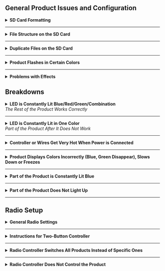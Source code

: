 ## General Product Issues and Configuration

<details>
<summary><strong>SD Card Formatting</strong></summary>

[Video instructions on formatting memory cards](https://www.youtube.com/watch?v=M70LqYyvp_A)

Formatting settings: FAT32 file system.

Copy all files for the controller from our cloud drive. The link is usually provided together with instructions for creating new effects in Madrix. Contact ETEREshop managers if you do not have a link. You can also use your backup copy.

</details>

---

<details>
<summary><strong>File Structure on the SD Card</strong></summary>

- The SD card must contain a configuration file (`config.txt`) and effect files.
- During activation, the controller creates a `protect.txt` file. Using an activator, a `key.txt` file is generated and placed on the SD card. After successful activation, these files are deleted.
- The effect list is also stored on the SD card. Effect files must follow this naming template:

Where `number` is a digit from 0 to 255. An optional name can follow to highlight the effect.

**Examples:**
- `S1.txt`
- `S16_logo.txt`
- `S21.txt`
- `S50_animated_text.txt`

- Numbering does not need to be sequential.
- You can create folders and store other files — the controller will ignore them.

**For clients:**

1. `config.txt` — product configuration file.  
2. Effect files: format `S<number>.txt`. Examples: `S1.txt`, `S2.txt`, `S5.txt`, `S70.txt`. Numbering does not have to be sequential. You may optionally add a name: `S12_logo.txt`, `S4_text.txt`.  
3. You can create folders and add other files — they will not be recognized by the controller.

</details>

---

<details>
<summary><strong>Duplicate Files on the SD Card</strong></summary>

- File corruption may occur due to improper card ejection. Always fully power down the controller (disconnect batteries) before removing the card.
- If issues occur, reformat the SD card (see section above).

**Safe SD card handling instructions:**

1. Turn off the product.  
2. Disconnect power from the controller (e.g., remove batteries).  
3. Remove the SD card.  
4. Save or copy necessary files.  
5. Reinsert the SD card and only then turn the product back on.

</details>

---

<details>
<summary><strong>Product Flashes in Certain Colors</strong></summary>

#### 🔴 Red Flashing

- Issue with the SD card: missing, improperly inserted, or faulty.
- Ensure the card is fully inserted.
- Check the SD card for errors using a USB adapter or card slot. If the computer detects the card but can't open it — format it.
- If the computer doesn't detect it — replace the card.
- If the issue persists, the controller’s SD slot may be damaged. Repair or replacement is required.

#### 🔴🔵 Red and Blue Flashing

- Problem with the activation file.
- Activation failed — possibly due to a wrong or corrupted `key.txt` file.
- Solution: send us the `protect.txt` file from the SD card and we’ll provide a valid key.

#### 🔴🟡 Red and Yellow Flashing

- The controller cannot find the `config.txt` file.
- Ensure the `config.txt` file is present on the SD card.
- If it exists, check the SD card for errors (see red flashing issue above).

#### 🔴🟢 Red and Green Flashing

- The controller cannot recognize DMX settings — most likely the `channels.txt` file is missing.
- Create the file and specify the required channel numbers.

</details>

---

<details>
<summary><strong> Problems with Effects</strong></summary>

#### 🟥 Effect Freezes / Random LEDs Light Up

- The wrong driver was used for recording.
- The system may have another driver version (e.g., `npcap`) installed.
- The recorder software is not compatible with `npcap`. Uninstall it and install `WinPcap`.
- You can check installed drivers via your system’s apps list.

#### ⚠️ Effect Only Works on Part of Product

Possible causes:
1. Wrong Madrix project used.  
2. Incorrect network config in the project or wrong `config.txt` on the product.  
3. Madrix license may not have enough universes available.

**Check the following:**
- Make sure you’re using the correct Madrix project for your product.
- Confirm the SD card contains the proper `config.txt`.
- Ensure your Madrix license covers enough universes. You can verify this in the **DMX Devices** tab (F4 or Preferences → Device Manager).

#### 🕒 “Too Long Delay” When Recording Effect

- Cause: unstable network (e.g., Wi-Fi), leading to packet loss.
- Solution: try recording again, shorten the effect, or use a wired connection.

#### ⚙️ Madrix Network Config Breaks

- If you open a new project without restarting Madrix, network settings may merge and cause issues.
- Solution: fully close Madrix before opening a new project.

#### ❌ ArtNet Counter Does Not Increase

</details>

## Breakdowns

<details>
<summary><strong>LED is Constantly Lit Blue/Red/Green/Combination</strong><br><em>The Rest of the Product Works Correctly</em></summary>

- A part of the driver responsible for a specific color has burned out in the LED.
- The product can still be used like this if it's not critical for appearance.
- To repair, replace the affected diode.

</details>

---

<details>
<summary><strong>LED is Constantly Lit in One Color</strong><br><em>Part of the Product After It Does Not Work</em></summary>

- The LED has failed and needs to be replaced.

</details>

---

<details>
<summary><strong>Controller or Wires Get Very Hot When Power is Connected</strong></summary>

- Most likely caused by a short circuit.
- Replace the controller with a repaired one if available, or purchase a new one.
- This could happen if the charger was connected directly to the controller (when there is no BMS), or if liquid was spilled on it.

</details>

---

<details>
<summary><strong>Product Displays Colors Incorrectly (Blue, Green Disappear), Slows Down or Freezes</strong></summary>

- Caused by over-discharge of batteries.
- Try connecting other charged batteries or power boxes for testing.

</details>

---

<details>
<summary><strong>Part of the Product is Constantly Lit Blue</strong></summary>

- If the product uses PL-diodes, this indicates a break in the data wire.
- These diodes light up blue by default when there’s no control signal.
- Use the schematic/map to trace and find the break.

</details>

---

<details>
<summary><strong>Part of the Product Does Not Light Up</strong></summary>

- Use dynamic effects to determine the first unlit diode.
- A data break likely occurred at that point.
- It’s also possible the break occurred right at the controller output — in this case, an entire section will not light up.

</details>

---

## Radio Setup

<details>
<summary><strong>General Radio Settings</strong></summary>

- Only effect numbers are transmitted via radio, whether using DMX or our radio controllers.
- It is highly recommended to use the first ten radio channels.
- As the channel number increases, signal transmission quality decreases.

</details>

---

<details>
<summary><strong>Instructions for Two-Button Controller</strong></summary>

Two files must be present on the SD card:

1. `effects.txt` — specifies the number of effects on the product.  
2. `channel.txt` — specifies the radio channel number (1–100).

Additional files:
- `RF_log.txt` and `errors.txt` — generated by the controller to store info about radio settings and operation.

**Button Functions:**
- Switch effects forward/backward.

**LED Indications:**
- Flashing red: radio module not detected; operation not possible.  
- Flashing orange: memory card not found; operates with default 20 effects.  
- Flashing yellow: `effects.txt` is missing or corrupted.  
- Flashing yellow-green: miscellaneous errors; possibly a failed channel change.

</details>

---

<details>
<summary><strong>Radio Controller Switches All Products Instead of Specific Ones</strong></summary>

- By default, all products are configured to the first channel.
- To assign unique channels, add the following line to each product’s `config.txt`:


Where `N` is a number between 0 and 255 (ideally between 0–10 for best performance).

</details>

---

<details>
<summary><strong>Radio Controller Does Not Control the Product</strong></summary>

1. Ensure the controller's channel matches the product’s assigned channel.
   - On the remote: selected via buttons.
   - On the product: set in `config.txt`.

2. Confirm the `rh.pattern` parameter exists in the product’s configuration.

3. For older products, there may be incompatibility between the product controller chip and the radio controller chip.
   - You can identify mismatched chips by their shape (square vs. rectangular).
   - Replace the radio controller if needed.

</details>
